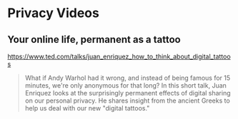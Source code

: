 # Privacy Videos

## Your online life, permanent as a tattoo

https://www.ted.com/talks/juan_enriquez_how_to_think_about_digital_tattoos

> What if Andy Warhol had it wrong, and instead of being famous for 15 minutes, we're only anonymous for that long? In this short talk, Juan Enriquez looks at the surprisingly permanent effects of digital sharing on our personal privacy. He shares insight from the ancient Greeks to help us deal with our new "digital tattoos."
